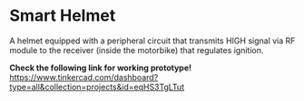 # Smart Helmet
A helmet equipped with a peripheral circuit that transmits HIGH signal via RF module to the receiver (inside the motorbike) that regulates ignition.

**Check the following link for working prototype!**
https://www.tinkercad.com/dashboard?type=all&collection=projects&id=eqHS3TgLTut
